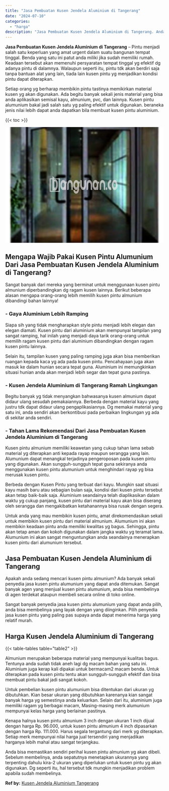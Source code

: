 ```yaml
---
title: "Jasa Pembuatan Kusen Jendela Aluminium di Tangerang"
date: "2024-07-10"
categories: 
  - "harga"
description: "Jasa Pembuatan Kusen Jendela Aluminium di Tangerang. Anda bisa memastikan sendiri perihal kusen pintu almunium yg akan dibeli. Sebelum membelinya, anda sepat..."
---
```


**Jasa Pembuatan Kusen Jendela Aluminium di Tangerang** – Pintu menjadi salah satu keperluan yang amat urgent dalam suatu bangunan tempat tinggal. Benda yang satu ini patut anda miliki jika sudah memiliki rumah. Keadaan tersebut akan memenuhi persyaratan tempat tinggal yg efektif dg adanya pintu di dalamnya. Walaupun seperti itu, pintu tdk akan berdiri saja tanpa bantuan alat yang lain, tiada lain kusen pintu yg menjadikan kondisi pintu dapat diterapkan.

Setiap orang yg berharap membikin pintu tastinya memikirkan material kusen yg akan digunakan. Ada begitu banyak sekali jenis material yang bisa anda aplikasikan semisal kayu, almunium, pvc, dan lainnya. Kusen pintu alumunium bakal jadi salah satu yg paling efektif untuk digunakan. beraneka jenis nilai lebih dapat anda dapatkan bila membuat kusen pintu aluminium.

{{< toc >}}

![Jasa Pembuatan Kusen Jendela Aluminium di Tangerang](/images/harga-kusen-jendela-alumunium-09.png)

## Mengapa Wajib Pakai Kusen Pintu Alumunium Dari Jasa Pembuatan Kusen Jendela Aluminium di Tangerang?

Sangat banyak dari mereka yang berminat untuk menggunaan kusen pintu almunium diperbandingkan dg ragam kusen lainnya. Berikut beberapa alasan mengapa orang-orang lebih memilih kusen pintu almunium dibandingi bahan lainnya!

### \- Gaya Aluminium Lebih Ramping

Siapa sih yang tidak mengharapkan style pintu menjadi lebih elegan dan elegan diamati. Kusen pintu dari aluminium akan mempunyai tampilan yang sangat ramping, hal inilah yang menjadi daya tarik orang-orang untuk memilih ragam kusen pintu dari aluminium dibandingkan dengan ragam kusen pintu lainnya.

Selain itu, tampilan kusen yang paling ramping juga akan bisa memberikan ruangan kepada kaca yg ada pada kusen pintu. Pencahayaan juga akan masuk ke dalam hunian secara tepat guna. Aluminium ini memungkinkan situasi hunian anda akan menjadi lebih segar dan tepat guna pastinya.

### \- Kusen Jendela Aluminium di Tangerang Ramah Lingkungan

Begitu banyak yg tidak menyangkan bahwasanya kusen almunium dapat didaur ulang sesudah pemakaiannya. Berbeda dengan material kayu yang justru tdk dapat didaur ulang pengaplikasiannya. Dg memakai material yang satu ini, anda sendiri akan berkontibusi pada perbaikan lingkungan yg ada di sekitar anda sendiri.

### \- Tahan Lama Rekomendasi Dari Jasa Pembuatan Kusen Jendela Aluminium di Tangerang

Kusen pintu almunium memiliki keawetan yang cukup tahan lama sebab material yg diterapkan anti kepada rayap maupun serangga yang lain. Alumunium dapat menangkal terjadinya pengeroposan pada kusen pintu yang digunakan. Akan sungguh-sungguh tepat guna sekiranya anda menggunakan kusen pintu alumunium untuk menghindari rayap yg bisa merusak kusen pintu.

Berbeda dengan Kusen Pintu yang terbuat dari kayu. Mungkin saat situasi kayu masih baru atau sebagian bulan saja, kondisi dari kusen pintu tersebut akan tetap baik-baik saja. Aluminium seandainya telah diaplikasikan dalam waktu yg cukup panjang, kusen pintu dari material kayu akan bisa diserang oleh serangga dan mengakibatkan ketahanannya bisa rusak dengan segera.

Untuk anda yang mau membikin kusen pintu, amat direkomendasikan sekali untuk membikin kusen pintu dari material almunium. Alumunium ini akan membikin keadaan pintu anda memiliki kwalitas yg bagus. Sehingga, pintu akan tetap aman dan kokoh digunakan dalam jangka waktu yg teramat lama. Alumunium ini akan sangat menguntungkan anda seandainya menerapkan kusen pintu dari alumunium tersebut.

## Jasa Pembuatan Kusen Jendela Aluminium di Tangerang

Apakah anda sedang mencari kusen pintu almunium? Ada banyak sekali penyedia jasa kusen pintu alumunium yang dapat anda ditemukan. Sangat banyak agen yang menjual kusen pintu alumunium, anda bisa membelinya di agen terdekat ataupun membeli secara online di toko online.

Sangat banyak penyedia jasa kusen pintu alumunium yang dapat anda pilih, anda bisa membelinya yang layak dengan yang diinginkan. Pilih penyedia jasa kusen pintu yang paling pas supaya anda dapat menerima harga yang relatif murah.

## Harga Kusen Jendela Aluminium di Tangerang

{{< table-tables table="table2" >}}

Almunium merupakan beberapa material yang mempunyai kualitas bagus. Tentunya anda sudah tidak aneh lagi dg macam bahan yang satu ini. Aluminium juga kerap kali dipakai untuk bermacam2 macam benda. Untuk diterapkan pada kusen pintu tentu akan sungguh-sungguh efektif dan bisa membuat pintu bakal jadi sangat kokoh.

Untuk pembelian kusen pintu alumunium bisa ditentukan dari ukuran yg dibutuhkan. Kian besar ukuran yang dibutuhkan karenanya kian sangat banyak harga yg semestinya anda keluarkan. Selain dari itu, aluminium juga memiliki ragam yg berbagai macam, Masing-masing merk alumunium mempunyai kelas harga yang berlainan pastinya.

Kenapa halnya kusen pintu almunium 3 inch dengan ukuran 1 inch dijual dengan harga Rp. 96.000, untuk kusen pintu almunium 4 inch dipasarkan dengan harga Rp. 111.000. Harus segala tergantung dari merk yg diterapkan. Setiap merk mempunyai nilai harga jual tersendiri yang menjadikan harganya lebih mahal atau sangat terjangkau.

Anda bisa memastikan sendiri perihal kusen pintu almunium yg akan dibeli. Sebelum membelinya, anda sepatutnya menetapkan ukurannya yang terpenting dahulu kira-2 ukuran yang diperlukan untuk kusen pintu yg akan digunakan. Dg seperti itu, hal tersebut tdk mungkin menjadikan problem apabila sudah membelinya.

**Ref by:** [Kusen Jendela Aluminium Tangerang](https://id.wikipedia.org/wiki/Kusen)
